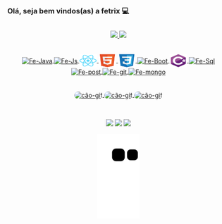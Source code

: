### Olá, seja bem vindos(as) a fetrix 💻

##

<div align="center">
  <a href="https://github.com/flpeandrade">
  <img height="180em" src="https://github-readme-stats.vercel.app/api?username=flpeandrade&show_icons=true&theme=github_dark&include_all_commits=true&count_private=true"/>
  <img height="180em" src="https://github-readme-stats.vercel.app/api/top-langs/?username=flpeandrade&layout=compact&langs_count=7&theme=github_dark"/>
</div><br>
<div style="display: inline_block" align="center"><br>
  <img align="center" alt="Fe-Java" height="30" width="40" src="https://cdn.jsdelivr.net/gh/devicons/devicon/icons/java/java-original.svg">
  <img align="center" alt="Fe-Js" height="30" width="40" src="https://cdn.jsdelivr.net/gh/devicons/devicon/icons/javascript/javascript-original.svg">
  <img align="center" alt="Fe-React" height="30" width="40" src="https://raw.githubusercontent.com/devicons/devicon/master/icons/react/react-original.svg">
  <img align="center" alt="Fe-HTML" height="30" width="40" src="https://raw.githubusercontent.com/devicons/devicon/master/icons/html5/html5-original.svg">
  <img align="center" alt="Fe-CSS" height="30" width="40" src="https://raw.githubusercontent.com/devicons/devicon/master/icons/css3/css3-original.svg">
  <img align="center" alt="Fe-Boot" height="30" width="40" src="https://cdn.jsdelivr.net/gh/devicons/devicon/icons/bootstrap/bootstrap-original.svg">
  <img align="center" alt="Fe-Csharp" height="30" width="40" src="https://raw.githubusercontent.com/devicons/devicon/master/icons/csharp/csharp-original.svg">
  <img align="center" alt="Fe-Sql" height="30" width="40" src="https://cdn.jsdelivr.net/gh/devicons/devicon/icons/microsoftsqlserver/microsoftsqlserver-plain.svg">
  <img align="center" alt="Fe-post" height="30" width="40" src="https://cdn.jsdelivr.net/gh/devicons/devicon/icons/postgresql/postgresql-original.svg">
  <img align="center" alt="Fe-git" height="30" width="40" src="https://cdn.jsdelivr.net/gh/devicons/devicon/icons/git/git-original.svg">
  <img align="center" alt="Fe-mongo" height="30" width="40" src="https://cdn.jsdelivr.net/gh/devicons/devicon/icons/mongodb/mongodb-original.svg">
</div><br>
  <div style="display: inline_block;" align="center"><br>
  <img align="center" alt="cão-gif" height="150" style="border-radius:50px;" src="https://64.media.tumblr.com/tumblr_lme283SjN01qbdwboo1_500.gif">
  <img align="center" alt="cão-gif" height="150" style="border-radius:50px;" src="https://pa1.narvii.com/6800/4237f889ef0ebc9a19afc93c55dad0f3cea94649_hq.gif">
  <img align="center" alt="cão-gif" height="150" style="border-radius:50px;" src="http://1.bp.blogspot.com/-1MQ3X-0-Kb0/Tc8lz_hZvdI/AAAAAAAAATI/WdkRR0FLuH4/s1600/tumblr_li63m5ecjd1qd4264o1_500.gif">
</div><br>
  
  ##
 
<div align="center"> 
  <a href="https://instagram.com/flpeandrade" target="_blank"><img src="https://img.shields.io/badge/-Instagram-%23E4405F?style=for-the-badge&logo=instagram&logoColor=white" target="_blank"></a>
  <a href = "mailto:felipeandradecastro548@gmail.com"><img src="https://img.shields.io/badge/Gmail-D14836?style=for-the-badge&logo=gmail&logoColor=white" target="_blank"></a>
  <a href="www.linkedin.com/in/felipe-andrade-de-castro-970973159" target="_blank"><img src="https://img.shields.io/badge/-LinkedIn-%230077B5?style=for-the-badge&logo=linkedin&logoColor=white" target="_blank"></a> 
 
  ![Snake animation](https://github.com/flpeandrade/flpeandrade/blob/output/github-contribution-grid-snake.svg)
 
</div>
